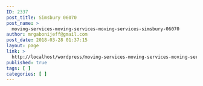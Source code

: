 ```yaml
---
ID: 2337
post_title: Simsbury 06070
post_name: >
  moving-services-moving-services-moving-services-simsbury-06070
author: mrgabonijeff@gmail.com
post_date: 2018-03-28 01:37:15
layout: page
link: >
  http://localhost/wordpress/moving-services-moving-services-moving-services-simsbury-06070/
published: true
tags: [ ]
categories: [ ]
---
```

